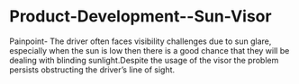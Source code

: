 # Product-Development--Sun-Visor
Painpoint- The driver often faces visibility challenges due to sun glare, especially when the sun is low then there is a good chance that they will be dealing with blinding sunlight.Despite the usage of the visor the problem persists obstructing the driver’s line of sight.
